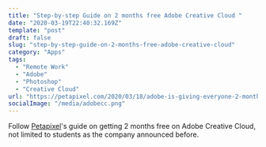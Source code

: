 ```yaml
---
title: "Step-by-step Guide on 2 months free Adobe Creative Cloud "
date: "2020-03-19T22:40:32.169Z"
template: "post"
draft: false
slug: "step-by-step-guide-on-2-months-free-adobe-creative-cloud"
category: "Apps"
tags:
  - "Remote Work"
  - "Adobe"
  - "Photoshop"
  - "Creative Cloud"
url: "https://petapixel.com/2020/03/18/adobe-is-giving-everyone-2-months-of-free-creative-cloud-heres-how-to-get-it/"
socialImage: "/media/adobecc.png"
---
```


Follow [Petapixel](https://petapixel.com/2020/03/18/adobe-is-giving-everyone-2-months-of-free-creative-cloud-heres-how-to-get-it/)'s guide on getting 2 months free on Adobe Creative Cloud, not limited to students as the company announced before. 